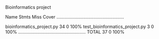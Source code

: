 Bioinformatics project 

Name                             Stmts   Miss  Cover
.....................................................

bioinformatics_project.py           34      0   100%
test_bioinformatics_project.py       3      0   100%
.....................................................
TOTAL                               37      0   100%
